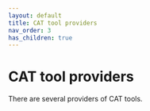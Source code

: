 ```yaml
---
layout: default
title: CAT tool providers
nav_order: 3
has_children: true
---
```


# CAT tool providers

There are several providers of CAT tools.
